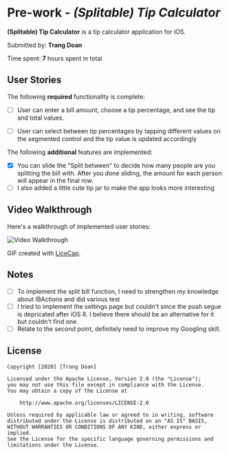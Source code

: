 # Pre-work - *(Splitable) Tip Calculator*

**(Splitable) Tip Calculator** is a tip calculator application for iOS.

Submitted by: **Trang Doan**

Time spent: **7** hours spent in total

## User Stories

The following **required** functionality is complete:

* [ ] User can enter a bill amount, choose a tip percentage, and see the tip and total values.
* [ ] User can select between tip percentages by tapping different values on the segmented control and the tip value is updated accordingly


The following **additional** features are implemented:

- [x] You can slide the "Split between" to decide how many people are you splitting the bill with. After you done sliding, the amount for each person will appear in the final row.
- [ ] I also added a little cute tip jar to make the app looks more interesting

## Video Walkthrough

Here's a walkthrough of implemented user stories:

<img src='http://i.imgur.com/link/to/your/gif/file.gif' title='Video Walkthrough' width='' alt='Video Walkthrough' />

GIF created with [LiceCap](http://www.cockos.com/licecap/).

## Notes
- [ ] To implement the split bill function, I need to strengthen my knowledge about IBActions and did various test
- [ ] I tried to implement the settings page but couldn't since the push segue is depricated after iOS 8. I believe there should be an alternative for it but couldn't find one. 
- [ ] Relate to the second point, definitely need to improve my Googling skill.
## License

    Copyright [2020] [Trang Doan]

    Licensed under the Apache License, Version 2.0 (the "License");
    you may not use this file except in compliance with the License.
    You may obtain a copy of the License at

        http://www.apache.org/licenses/LICENSE-2.0

    Unless required by applicable law or agreed to in writing, software
    distributed under the License is distributed on an "AS IS" BASIS,
    WITHOUT WARRANTIES OR CONDITIONS OF ANY KIND, either express or implied.
    See the License for the specific language governing permissions and
    limitations under the License.
